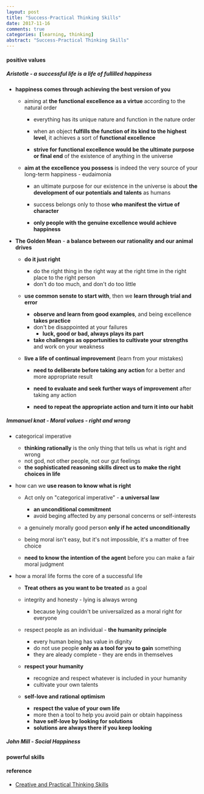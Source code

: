 ```yaml
---
layout: post
title: "Success-Practical Thinking Skills"
date: 2017-11-16
comments: true
categories: [learning, thinking]
abstract: "Success-Practical Thinking Skills"
---
```


#### positive values  
#####  Aristotle  - a successful life is **a life of fullilled happiness**     
*  **happiness comes through achieving the best version of you**  
    - aiming at **the functional excellence as a virtue** according to the natural order  
        + everything has its unique nature and function in the nature order  

        + when an object **fulfills the function of its kind to the highest level**, 
        it achieves a sort of **functional excellence**  
        + **strive for functional excellence would be the ultimate purpose or final end** of the existence of anything in the universe   

    - **aim at the excellence you possess** is indeed the very source of your long-term happiness - eudaimonia  
        + an ultimate purpose for our existence in the universe is about **the development of our potentials and talents** as humans  

        + success belongs only to those **who manifest the virtue of character**  

        + **only people with the genuine excellence would achieve happiness**


*  **The Golden Mean** - **a balance between our rationality and our animal drives** 
    - **do it just right** 
        + do the right thing in the right way at the right time in the right place to the right person  
        + don't do too much, and don't do too little  


    - **use common senste to start with**, then we **learn through trial and error**   
        + **observe and learn from good examples**, and being excellence **takes practice**  
        + don't be disappointed at your failures  
            - **luck, good or bad, always plays its part**  
        + **take challenges as opportunities to cultivate your strengths** and work on your weakness 


    - **live a life of continual improvement**  (learn from your mistakes)
        + **need to deliberate before taking any action** for a better and more appropriate result  

        + **need to evaluate and seek further ways of improvement** after taking any action 

        + **need to repeat the appropriate action and turn it into our habit**    


##### Immanuel knat - Moral values - right and wrong  
* categorical imperative  
    - **thinking rationally** is the only thing that tells us what is right and wrong  
    - not god, not other people, not our gut feelings  
    - **the sophisticated reasoning skills direct us to make the right choices in life**  

* how can we **use reason to know what is right** 
    - Act only on "categorical imperative"  - **a universal law**   
        + **an unconditional commitment**  
        + avoid beging affected by any personal concerns or self-interests  
    - a genuinely morally good person **only if he acted unconditionally**  
    - being moral isn't easy, but it's not impossible, it's a matter of free choice  

    - **need to know the intention of the agent** before you can make a fair moral judgment  


* how a moral life forms the core of a successful life  
    - **Treat others as you want to be treated**  as a goal  

    - integrity and honesty  -  lying is always wrong 
        + because lying couldn't be universalized as a moral right for everyone  

    - respect people  as an individual - **the humanity principle**
        + every human being has value in dignity  
        + do not use people **only as a tool for you to gain** something 
        + they are aleady complete - they are ends in themselves  

    - **respect your humanity**  
        + recognize and respect whatever is included in your humanity
        + cultivate your own talents
          
    - **self-love and rational optimism**  
        + **respect the value of your own life**  
        +  more then a tool to help you avoid pain or obtain happiness 
        +  **have self-love by looking for solutions**     
        +  **solutions are always there if you keep looking**  


##### John Mill - Social Happiness 

#### powerful skills  


#### reference
* [Creative and Practical Thinking Skills](https://learning.edx.org/course/course-v1:HKPolyUx+Lifedeath101x+1T2022/home)